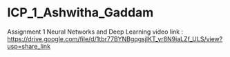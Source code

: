 # ICP_1_Ashwitha_Gaddam
Assignment 1 Neural Networks and Deep Learning
video link : https://drive.google.com/file/d/1tbr77BYNBgqgsjIKT_yr8N9iaLZf_ULS/view?usp=share_link
